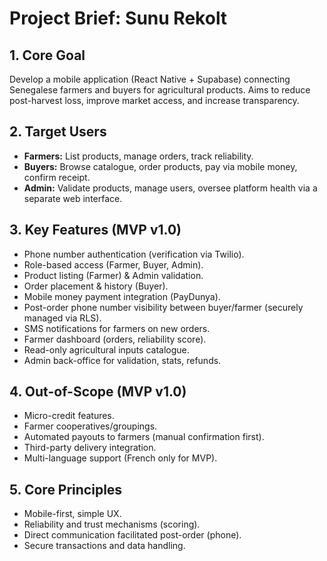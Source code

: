 # Project Brief: Sunu Rekolt

## 1. Core Goal

Develop a mobile application (React Native + Supabase) connecting Senegalese farmers and buyers for agricultural products. Aims to reduce post-harvest loss, improve market access, and increase transparency.

## 2. Target Users

*   **Farmers:** List products, manage orders, track reliability.
*   **Buyers:** Browse catalogue, order products, pay via mobile money, confirm receipt.
*   **Admin:** Validate products, manage users, oversee platform health via a separate web interface.

## 3. Key Features (MVP v1.0)

*   Phone number authentication (verification via Twilio).
*   Role-based access (Farmer, Buyer, Admin).
*   Product listing (Farmer) & Admin validation.
*   Order placement & history (Buyer).
*   Mobile money payment integration (PayDunya).
*   Post-order phone number visibility between buyer/farmer (securely managed via RLS).
*   SMS notifications for farmers on new orders.
*   Farmer dashboard (orders, reliability score).
*   Read-only agricultural inputs catalogue.
*   Admin back-office for validation, stats, refunds.

## 4. Out-of-Scope (MVP v1.0)

*   Micro-credit features.
*   Farmer cooperatives/groupings.
*   Automated payouts to farmers (manual confirmation first).
*   Third-party delivery integration.
*   Multi-language support (French only for MVP).

## 5. Core Principles

*   Mobile-first, simple UX.
*   Reliability and trust mechanisms (scoring).
*   Direct communication facilitated post-order (phone).
*   Secure transactions and data handling. 